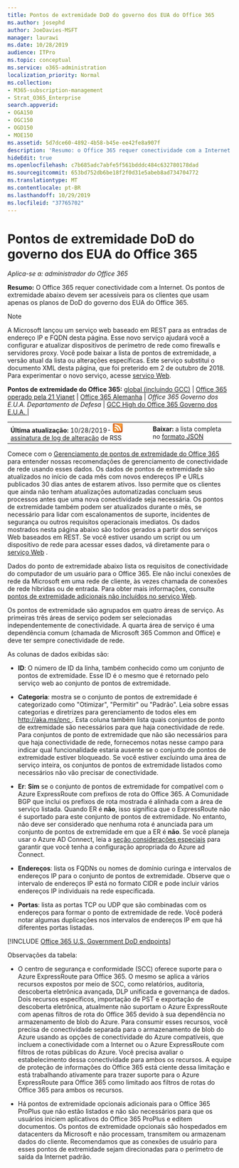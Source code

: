 ```yaml
---
title: Pontos de extremidade DoD do governo dos EUA do Office 365
ms.author: josephd
author: JoeDavies-MSFT
manager: laurawi
ms.date: 10/28/2019
audience: ITPro
ms.topic: conceptual
ms.service: o365-administration
localization_priority: Normal
ms.collection:
- M365-subscription-management
- Strat_O365_Enterprise
search.appverid:
- OGA150
- OGC150
- OGD150
- MOE150
ms.assetid: 5d7dce60-4892-4b58-b45e-ee42fe8a907f
description: 'Resumo: o Office 365 requer conectividade com a Internet. Os pontos de extremidade abaixo devem ser acessíveis para os clientes que usam apenas os planos de DoD do governo dos EUA do Office 365.'
hideEdit: true
ms.openlocfilehash: c7b685adc7abfe5f561bdddc484c632780178dad
ms.sourcegitcommit: 653bd752db6be18f2f0d31e5abeb8ad734704772
ms.translationtype: MT
ms.contentlocale: pt-BR
ms.lasthandoff: 10/29/2019
ms.locfileid: "37765702"
---
```

# <a name="office-365-us-government-dod-endpoints"></a>Pontos de extremidade DoD do governo dos EUA do Office 365

*Aplica-se a: administrador do Office 365*

 **Resumo:** O Office 365 requer conectividade com a Internet. Os pontos de extremidade abaixo devem ser acessíveis para os clientes que usam apenas os planos de DoD do governo dos EUA do Office 365.
  
> [!NOTE]
> A Microsoft lançou um serviço web baseado em REST para as entradas de endereço IP e FQDN desta página. Esse novo serviço ajudará você a configurar e atualizar dispositivos de perímetro de rede como firewalls e servidores proxy. Você pode baixar a lista de pontos de extremidade, a versão atual da lista ou alterações específicas. Este serviço substitui o documento XML desta página, que foi preterido em 2 de outubro de 2018. Para experimentar o novo serviço, acesse [serviço Web](office-365-ip-web-service.md).
  
 **Pontos de extremidade do Office 365:** [global (incluindo GCC)](urls-and-ip-address-ranges.md) | [Office 365 operado pela 21 Vianet](urls-and-ip-address-ranges-21vianet.md)  | [Office 365 Alemanha](office-365-germany-endpoints.md)  |  *Office 365 Governo dos E.U.A. Departamento de Defesa* | [GCC High do Office 365 Governo dos E.U.A. ](office-365-u-s-government-gcc-high-endpoints.md) |
  
|||
|:-----|:-----|
|**Última atualização:** 10/28/2019- ![](media/5dc6bb29-25db-4f44-9580-77c735492c4b.png) [assinatura de log de alteração](https://endpoints.office.com/version/USGOVDoD?allversions=true&format=rss&clientrequestid=b10c5ed1-bad1-445f-b386-b919946339a7) de RSS <br/> |**Baixar:** a lista completa no [formato JSON](https://endpoints.office.com/endpoints/USGOVDoD?clientrequestid=b10c5ed1-bad1-445f-b386-b919946339a7) <br/> |
   
 Comece com o [Gerenciamento de pontos de extremidade do Office 365](managing-office-365-endpoints.md) para entender nossas recomendações de gerenciamento de conectividade de rede usando esses dados. Os dados de pontos de extremidade são atualizados no início de cada mês com novos endereços IP e URLs publicados 30 dias antes de estarem ativos. Isso permite que os clientes que ainda não tenham atualizações automatizadas concluam seus processos antes que uma nova conectividade seja necessária. Os pontos de extremidade também podem ser atualizados durante o mês, se necessário para lidar com escalonamentos de suporte, incidentes de segurança ou outros requisitos operacionais imediatos. Os dados mostrados nesta página abaixo são todos gerados a partir dos serviços Web baseados em REST. Se você estiver usando um script ou um dispositivo de rede para acessar esses dados, vá diretamente para o [serviço Web](office-365-ip-web-service.md) .

Dados do ponto de extremidade abaixo lista os requisitos de conectividade do computador de um usuário para o Office 365. Ele não inclui conexões de rede da Microsoft em uma rede de cliente, às vezes chamada de conexões de rede híbridas ou de entrada. Para obter mais informações, consulte [pontos de extremidade adicionais não incluídos no serviço Web](additional-office365-ip-addresses-and-urls.md). 

Os pontos de extremidade são agrupados em quatro áreas de serviço. As primeiras três áreas de serviço podem ser selecionadas independentemente de conectividade. A quarta área de serviço é uma dependência comum (chamada de Microsoft 365 Common and Office) e deve ter sempre conectividade de rede.

As colunas de dados exibidas são:

- **ID**: O número de ID da linha, também conhecido como um conjunto de pontos de extremidade. Esse ID é o mesmo que é retornado pelo serviço web ao conjunto de pontos de extremidade.

- **Categoria**: mostra se o conjunto de pontos de extremidade é categorizado como "Otimizar", "Permitir" ou "Padrão". Leia sobre essas categorias e diretrizes para gerenciamento de todos eles em [ http://aka.ms/pnc ](http://aka.ms/pnc). Esta coluna também lista quais conjuntos de ponto de extremidade são necessários para que haja conectividade de rede. Para conjuntos de ponto de extremidade que não são necessários para que haja conectividade de rede, fornecemos notas nesse campo para indicar qual funcionalidade estaria ausente se o conjunto de pontos de extremidade estiver bloqueado. Se você estiver excluindo uma área de serviço inteira, os conjuntos de pontos de extremidade listados como necessários não vão precisar de conectividade.

- **Er**: **Sim** se o conjunto de pontos de extremidade for compatível com o Azure ExpressRoute com prefixos de rota do Office 365. A Comunidade BGP que inclui os prefixos de rota mostrada é alinhada com a área de serviço listada. Quando ER é **não**, isso significa que o ExpressRoute não é suportado para este conjunto de pontos de extremidade. No entanto, não deve ser considerado que nenhuma rota é anunciada para um conjunto de pontos de extremidade em que a ER é **não**. Se você planeja usar o Azure AD Connect, leia a [seção considerações especiais](https://docs.microsoft.com/azure/active-directory/connect/active-directory-AADconnect-instances#microsoft-azure-government-cloud) para garantir que você tenha a configuração apropriada do Azure ad Connect.

- **Endereços**: lista os FQDNs ou nomes de domínio curinga e intervalos de endereços IP para o conjunto de pontos de extremidade. Observe que o intervalo de endereços IP está no formato CIDR e pode incluir vários endereços IP individuais na rede especificada.
 
- **Portas**: lista as portas TCP ou UDP que são combinadas com os endereços para formar o ponto de extremidade de rede. Você poderá notar algumas duplicações nos intervalos de endereços IP em que há diferentes portas listadas.
 
[!INCLUDE [Office 365 U.S. Government DoD endpoints](./includes/office-365-u.s.-government-dod-endpoints.md)]
  
Observações da tabela:

- O centro de segurança e conformidade (SCC) oferece suporte para o Azure ExpressRoute para Office 365. O mesmo se aplica a vários recursos expostos por meio de SCC, como relatórios, auditoria, descoberta eletrônica avançada, DLP unificada e governança de dados. Dois recursos específicos, importação de PST e exportação de descoberta eletrônica, atualmente não suportam o Azure ExpressRoute com apenas filtros de rota do Office 365 devido à sua dependência no armazenamento de blob do Azure. Para consumir esses recursos, você precisa de conectividade separada para o armazenamento de blob do Azure usando as opções de conectividade do Azure compatíveis, que incluem a conectividade com a Internet ou o Azure ExpressRoute com filtros de rotas públicas do Azure. Você precisa avaliar o estabelecimento dessa conectividade para ambos os recursos. A equipe de proteção de informações do Office 365 está ciente dessa limitação e está trabalhando ativamente para trazer suporte para o Azure ExpressRoute para Office 365 como limitado aos filtros de rotas do Office 365 para ambos os recursos.

- Há pontos de extremidade opcionais adicionais para o Office 365 ProPlus que não estão listados e não são necessários para que os usuários iniciem aplicativos do Office 365 ProPlus e editem documentos. Os pontos de extremidade opcionais são hospedados em datacenters da Microsoft e não processam, transmitem ou armazenam dados do cliente. Recomendamos que as conexões de usuário para esses pontos de extremidade sejam direcionadas para o perímetro de saída da Internet padrão.
